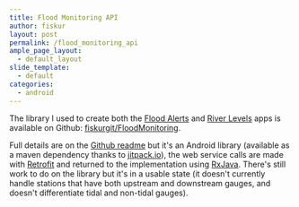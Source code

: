 ```yaml
---
title: Flood Monitoring API
author: fiskur
layout: post
permalink: /flood_monitoring_api
ample_page_layout:
  - default_layout
slide_template:
  - default
categories:
  - android
---
```

The library I used to create both the [Flood Alerts](https://play.google.com/store/apps/details?id=eu.fiskur.floodmonitor) and [River Levels](https://play.google.com/store/apps/details?id=eu.fiskur.riverlevels) apps is available on Github: [fiskurgit/FloodMonitoring](https://github.com/fiskurgit/FloodMonitoring).

Full details are on the [Github readme](https://github.com/fiskurgit/FloodMonitoring/blob/master/README.md) but it's an Android library (available as a maven dependency thanks to [jitpack.io](https://jitpack.io/)), the web service calls are made with [Retrofit](http://square.github.io/retrofit/) and returned to the implementation using [RxJava](https://github.com/ReactiveX/RxJava). There's still work to do on the library but it's in a usable state (it doesn't currently handle stations that have both upstream and downstream gauges, and doesn't differentiate tidal and non-tidal gauges).
